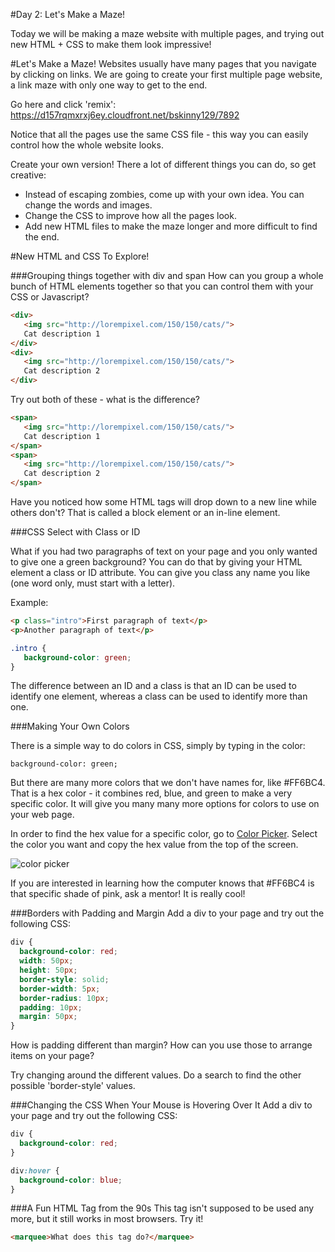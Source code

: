 #Day 2: Let's Make a Maze!

Today we will be making a maze website with multiple pages, and trying out new HTML + CSS to make them look impressive!

#Let's Make a Maze!
Websites usually have many pages that you navigate by clicking on links. We are going to create your first multiple page website, a link maze with only one way to get to the end.

Go here and click 'remix': https://d157rqmxrxj6ey.cloudfront.net/bskinny129/7892

Notice that all the pages use the same CSS file - this way you can easily control how the whole website looks.

Create your own version! There a lot of different things you can do, so get creative:
* Instead of escaping zombies, come up with your own idea. You can change the words and images.
* Change the CSS to improve how all the pages look.
* Add new HTML files to make the maze longer and more difficult to find the end.

#New HTML and CSS To Explore!

###Grouping things together with div and span
How can you group a whole bunch of HTML elements together so that you can control them with your CSS or Javascript? 

```html
<div>
   <img src="http://lorempixel.com/150/150/cats/">
   Cat description 1
</div>
<div>
   <img src="http://lorempixel.com/150/150/cats/">
   Cat description 2
</div>
```

Try out both of these - what is the difference?

```html
<span>
   <img src="http://lorempixel.com/150/150/cats/">
   Cat description 1
</span>
<span>
   <img src="http://lorempixel.com/150/150/cats/">
   Cat description 2
</span>
```

Have you noticed how some HTML tags will drop down to a new line while others don't? That is called a block element or an in-line element.

###CSS Select with Class or ID

What if you had two paragraphs of text on your page and you only wanted to give one a green background? You can do that by giving your HTML element a class or ID attribute. You can give you class any name you like (one word only, must start with a letter).

Example: 
```html
<p class="intro">First paragraph of text</p>
<p>Another paragraph of text</p>
```
```css
.intro {
   background-color: green;
}
```

The difference between an ID and a class is that an ID can be used to identify one element, whereas a class can be used to identify more than one.

###Making Your Own Colors

There is a simple way to do colors in CSS, simply by typing in the color:

```background-color: green;```

But there are many more colors that we don't have names for, like #FF6BC4. That is a hex color - it combines red, blue, and green to make a very specific color. It will give you many many more options for colors to use on your web page.

In order to find the hex value for a specific color, go to [Color Picker](http://colorpicker.com/). Select the color you want and copy the hex value from the top of the screen.

![color picker](https://raw.githubusercontent.com/CoderDojoSV/Medallia-Web-Workshop/master/color%20picker2.png)

If you are interested in learning how the computer knows that #FF6BC4 is that specific shade of pink, ask a mentor! It is really cool!


###Borders with Padding and Margin
Add a div to your page and try out the following CSS:

```css
div {
  background-color: red;
  width: 50px;
  height: 50px;
  border-style: solid;
  border-width: 5px;
  border-radius: 10px;
  padding: 10px;
  margin: 50px;
}
```

How is padding different than margin? How can you use those to arrange items on your page?

Try changing around the different values. Do a search to find the other possible 'border-style' values. 

###Changing the CSS When Your Mouse is Hovering Over It
Add a div to your page and try out the following CSS:

```css
div {
  background-color: red;
}

div:hover {
  background-color: blue;
}
```

###A Fun HTML Tag from the 90s
This tag isn't supposed to be used any more, but it still works in most browsers. Try it!

```html
<marquee>What does this tag do?</marquee>
```

